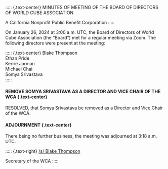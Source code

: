 ::::: {.text-center}
MINUTES OF MEETING OF THE BOARD OF DIRECTORS OF WORLD CUBE ASSOCIATION

A California Nonprofit Public Benefit Corporation
:::::

On January 26, 2024 at 3:00 a.m. UTC, the Board of Directors of World Cube Association (the “Board”) met for a regular meeting via Zoom. The following directors were present at the meeting:

::::: {.text-center}
Blake Thompson <br>
Ethan Pride <br>
Kerrie Jarman <br>
Michael Chai <br>
Somya Srivastava <br>
:::::


#### **REMOVE SOMYA SRIVASTAVA AS A DIRECTOR AND VICE CHAIR OF THE WCA** {.text-center}

RESOLVED, that Somya Srivastava be removed as a Director and Vice Chair of the WCA.

#### **ADJOURNMENT** {.text-center}

There being no further business, the meeting was adjourned at 3:18 a.m. UTC.

::::: {.text-right}
<u>/s/ Blake Thompson</u>

Secretary of the WCA
:::::
